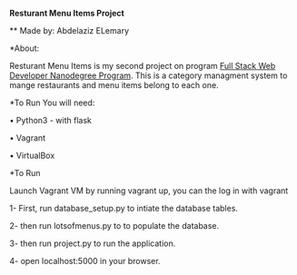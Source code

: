 **Resturant Menu Items Project**

** Made by: Abdelaziz ELemary

*About:

Resturant Menu Items is my second project on program [Full Stack Web Developer Nanodegree Program](https://eg.udacity.com/course/full-stack-web-developer-nanodegree--nd004).
This is a category managment system to mange restaurants and menu items belong to each one.

*To Run You will need:

•	Python3 - with flask

•	Vagrant

•	VirtualBox

*To Run

Launch Vagrant VM by running vagrant up, you can the log in with vagrant

1- First, run database_setup.py to intiate the database tables.

2- then run lotsofmenus.py to to populate the database.

3- then run project.py to run the application.

4- open localhost:5000 in your browser.



